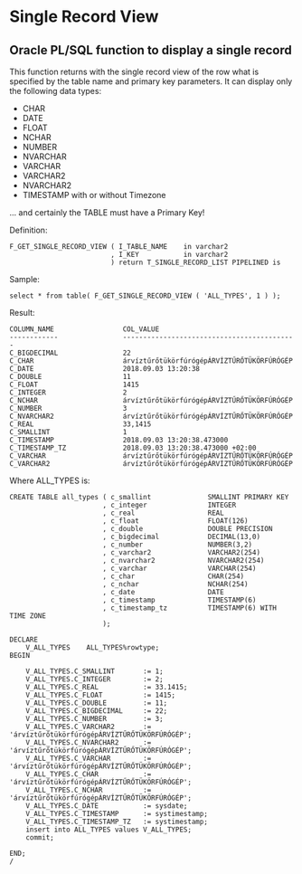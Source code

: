 
# Single Record View

## Oracle PL/SQL function to display a single record



This function returns with the single record view of the row what is specified by the table name and primary key parameters.
It can display only the following data types: 

* CHAR
* DATE
* FLOAT
* NCHAR
* NUMBER
* NVARCHAR
* VARCHAR
* VARCHAR2
* NVARCHAR2
* TIMESTAMP with or without Timezone

... and certainly the TABLE must have a Primary Key!

Definition:

    F_GET_SINGLE_RECORD_VIEW ( I_TABLE_NAME    in varchar2
                             , I_KEY           in varchar2
                             ) return T_SINGLE_RECORD_LIST PIPELINED is

Sample:

    select * from table( F_GET_SINGLE_RECORD_VIEW ( 'ALL_TYPES', 1 ) );

Result:

    COLUMN_NAME                 COL_VALUE
    ------------                -------------------------------------------
    C_BIGDECIMAL                22
    C_CHAR                      árvíztűrőtükörfúrógépÁRVÍZTŰRŐTÜKÖRFÚRÓGÉP
    C_DATE                      2018.09.03 13:20:38
    C_DOUBLE                    11
    C_FLOAT                     1415
    C_INTEGER                   2
    C_NCHAR	                    árvíztűrőtükörfúrógépÁRVÍZTŰRŐTÜKÖRFÚRÓGÉP
    C_NUMBER                    3
    C_NVARCHAR2                 árvíztűrőtükörfúrógépÁRVÍZTŰRŐTÜKÖRFÚRÓGÉP
    C_REAL                      33,1415
    C_SMALLINT                  1
    C_TIMESTAMP                 2018.09.03 13:20:38.473000
    C_TIMESTAMP_TZ              2018.09.03 13:20:38.473000 +02:00
    C_VARCHAR                   árvíztűrőtükörfúrógépÁRVÍZTŰRŐTÜKÖRFÚRÓGÉP
    C_VARCHAR2                  árvíztűrőtükörfúrógépÁRVÍZTŰRŐTÜKÖRFÚRÓGÉP

Where ALL_TYPES is:

    CREATE TABLE all_types ( c_smallint              SMALLINT PRIMARY KEY
                           , c_integer               INTEGER
                           , c_real                  REAL
                           , c_float                 FLOAT(126)
                           , c_double                DOUBLE PRECISION
                           , c_bigdecimal            DECIMAL(13,0)
                           , c_number                NUMBER(3,2)
                           , c_varchar2              VARCHAR2(254)
                           , c_nvarchar2             NVARCHAR2(254)
                           , c_varchar               VARCHAR(254)
                           , c_char                  CHAR(254)
                           , c_nchar                 NCHAR(254)
                           , c_date                  DATE
                           , c_timestamp             TIMESTAMP(6)
                           , c_timestamp_tz          TIMESTAMP(6) WITH TIME ZONE
                           );

    DECLARE
        V_ALL_TYPES    ALL_TYPES%rowtype;
    BEGIN
    
        V_ALL_TYPES.C_SMALLINT       := 1;
        V_ALL_TYPES.C_INTEGER        := 2;
        V_ALL_TYPES.C_REAL           := 33.1415;
        V_ALL_TYPES.C_FLOAT          := 1415;
        V_ALL_TYPES.C_DOUBLE         := 11;
        V_ALL_TYPES.C_BIGDECIMAL     := 22;
        V_ALL_TYPES.C_NUMBER         := 3;
        V_ALL_TYPES.C_VARCHAR2       := 'árvíztűrőtükörfúrógépÁRVÍZTŰRŐTÜKÖRFÚRÓGÉP';
        V_ALL_TYPES.C_NVARCHAR2      := 'árvíztűrőtükörfúrógépÁRVÍZTŰRŐTÜKÖRFÚRÓGÉP';
        V_ALL_TYPES.C_VARCHAR        := 'árvíztűrőtükörfúrógépÁRVÍZTŰRŐTÜKÖRFÚRÓGÉP';
        V_ALL_TYPES.C_CHAR           := 'árvíztűrőtükörfúrógépÁRVÍZTŰRŐTÜKÖRFÚRÓGÉP';
        V_ALL_TYPES.C_NCHAR          := 'árvíztűrőtükörfúrógépÁRVÍZTŰRŐTÜKÖRFÚRÓGÉP';
        V_ALL_TYPES.C_DATE           := sysdate;
        V_ALL_TYPES.C_TIMESTAMP      := systimestamp;
        V_ALL_TYPES.C_TIMESTAMP_TZ   := systimestamp;
        insert into ALL_TYPES values V_ALL_TYPES;
        commit;
    
    END;
    /
    

